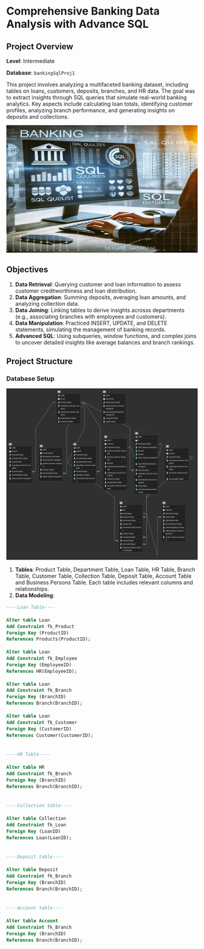 # Comprehensive Banking Data Analysis with Advance SQL

## Project Overview

**Level**: Intermediate

**Database**: `bankingSqlProj1`

This project involves analyzing a multifaceted banking dataset, including tables on loans, customers, deposits, branches, and HR data. The goal was to extract insights through SQL queries that simulate real-world banking analytics. Key aspects include calculating loan totals, identifying customer profiles, analyzing branch performance, and generating insights on deposits and collections.

![bankingimg](https://github.com/tannu872/sql_banking_project/blob/c02c34f149f106faf4bd27cc02da9a4f2b729f53/image1.jpg)

## Objectives

1. **Data Retrieval**: Querying customer and loan information to assess customer creditworthiness and loan distribution.
2. **Data Aggregation**: Summing deposits, averaging loan amounts, and analyzing collection data.
3. **Data Joining**: Linking tables to derive insights acrosss departments (e.g., associating branches with employees and customers).
4. **Data Manipulation**: Practiced INSERT, UPDATE, and DELETE statements, simulating the management of banking records.
5. **Advanced SQL**: Using subqueries, window functions, and complex joins to uncover detailed insights like average balances and branch rankings.

## Project Structure

### Database Setup
![erdimg](https://github.com/tannu872/sql_banking_project/blob/24325454c757029464f450527df4dbc0d406ded4/erdupdated.png)
1. **Tables**: Product Table, Department Table, Loan Table, HR Table, Branch Table, Customer Table, Collection Table, Deposit Table, Account Table and Business Persons Table. Each table includes relevant columns and relationships.
2. **Data Modeling**:
```sql
----Loan Table----

Alter table Loan
Add Constraint fk_Product
Foreign Key (ProductID)
References Products(ProductID);

Alter table Loan
Add Constraint fk_Employee
Foreign Key (EmployeeID)
References HR(EmployeeID);

Alter table Loan
Add Constraint fk_Branch
Foreign Key (BranchID)
References Branch(BranchID);

Alter table Loan
Add Constraint fk_Customer
Foreign Key (CustomerID)
References Customer(CustomerID);


----HR Table----

Alter table HR
Add Constraint fk_Branch
Foreign Key (BranchID)
References Branch(BranchID);


----Collection table----

Alter table Collection
Add Constraint fk_Loan
Foreign Key (LoanID)
References Loan(LoanID);


----Deposit table----

Alter table Deposit
Add Constraint fk_Branch
Foreign Key (BranchID)
References Branch(BranchID);


----Account table----

Alter table Account
Add Constraint fk_Branch
Foreign Key (BranchID)
References Branch(BranchID);
```
